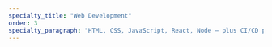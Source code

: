 ```yaml
---
specialty_title: "Web Development"
order: 3
specialty_paragraph: "HTML, CSS, JavaScript, React, Node — plus CI/CD practices, schema, structured data, and responsive builds."
---
```

